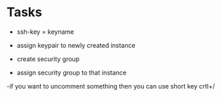 # Tasks
- ssh-key = keyname
- assign keypair to newly created instance

- create security group
- assign security group to that instance

-if you want to uncomment something then you can use short key crtl+/
